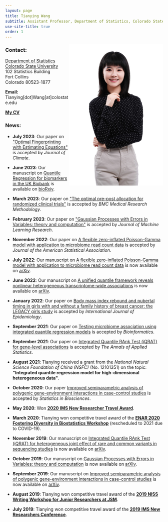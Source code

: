 ```yaml
---
layout: page
title: Tianying Wang
subtitle: Assistant Professor, Department of Statistics, Colorado State University
use-site-title: true
order: 1
---
```

<img align="right" src="/img/IMG_9212.jpeg" alt="" width="300">


### Contact:
[Department of Statistics](https://statistics.colostate.edu/)  
[Colorado State University](https://www.colostate.edu/)   
102 Statistics Building<br/>
Fort Collins<br/>
Colorado 80523-1877
   
**Email:** Tianying[dot]Wang[at]colostate.edu

[**My CV**](https://www.dropbox.com/sh/tjlmphpz7tybul5/AADbXrHlG6sDT_I_NBxztfU9a?dl=0) 
### News:

- **July 2023**: Our paper on ["Optimal Fingerprinting with Estimating Equations"](https://journals.ametsoc.org/configurable/content/journals$002fclim$002faop$002fJCLI-D-22-0681.1$002fJCLI-D-22-0681.1.xml?t:ac=journals%24002fclim%24002faop%24002fJCLI-D-22-0681.1%24002fJCLI-D-22-0681.1.xml) is accepted by _Journal of Climate_.
 
- **June 2023**: Our manuscript on [Quantile Regression for biomarkers in the UK Biobank](https://www.biorxiv.org/content/10.1101/2023.06.05.543699v1.full.pdf) is available on [bioRxiv](https://www.biorxiv.org/content/10.1101/2023.06.05.543699v1.full.pdf).

- **March 2023**: Our paper on ["The optimal pre-post allocation for randomized clinical trials"](https://doi.org/10.1186/s12874-023-01893-w) is accepted by _BMC Medical Research Methodology_.
 
- **February 2023**: Our paper on ["Gaussian Processes with Errors in Variables: theory and computation"](https://jmlr.org/papers/volume24/21-1480/21-1480.pdf) is accepted by _Journal of Machine Learning Research_.

- **November 2022**: Our paper on [A flexible zero-inflated Poisson-Gamma model with application to microbiome read count data](https://www.tandfonline.com/doi/full/10.1080/01621459.2022.2151447) is accepted by _Journal of the American Statistical Association_.

- **July 2022**: Our manuscript on [A flexible zero-inflated Poisson-Gamma model with application to microbiome read count data](https://arxiv.org/pdf/2207.07796.pdf) is now available on [arXiv](https://arxiv.org/pdf/2207.07796.pdf).

- **June 2022**: Our manuscript on [A unified quantile framework reveals nonlinear heterogeneous transcriptome-wide associations](https://arxiv.org/pdf/2207.12081.pdf) is now available on [arXiv](https://arxiv.org/pdf/2207.12081.pdf). 

- **January 2022**: Our paper on [Body mass index rebound and pubertal timing in girls with and without a family history of breast cancer: the LEGACY girls study](https://academic.oup.com/HTTPHandlers/Sigma/LoginHandler.ashx?error=login_required&state=b85e8e8a-af9a-40bc-8f53-fb1ca6fe7770redirecturl%3Dhttpszazjzjacademiczwoupzwcomzjijezjadvancezyarticlezyabstractzjdoizj10zw1093zjijezjdyac021zj6528416) is accepted by _International Journal of Epidemiology_.

- **September 2021**: Our paper on [Testing microbiome association using integrated quantile regression models](https://academic.oup.com/bioinformatics/advance-article-abstract/doi/10.1093/bioinformatics/btab668/6374494) is accepted by _Bioinformatics_.

- **September 2021**: Our paper on [Integrated Quantile RAnk Test (iQRAT) for gene-level associations](https://arxiv.org/abs/1910.10102) is accepted by _The Annals of Applied Statistics_.

- **August 2021**: Tianying received a grant from the _National Natural Science Foundation of China (NSFC)_ (No. 12101351) on the topic: **"Integrated quantile regression model for high-dimensional heterogeneous data"**. 

- **October 2020**: Our paper [Improved semiparametric analysis of polygenic gene-environment interactions in case-control studies](https://doi.org/10.1007/s12561-020-09298-9) is accepted by _Statistics in Biosciences_.

- **May 2020**: Won **[2020 IMS New Researcher Travel Award](https://imstat.org/2020/07/16/ims-announces-travel-award-winners-2020/)**.

- **March 2020**: Tianying won competitive travel award of the **[ENAR 2020 Fostering Diversity in Biostatistics Workshop](https://www.enar.org/meetings/FosteringDiversity/)** (rescheduled to 2021 due to COVID-19).

- **November 2019**: Our manuscript on [Integrated Quantile RAnk Test (iQRAT) for heterogeneous joint effect of rare and common variants in sequencing studies](https://arxiv.org/abs/1910.10102) is now available on [arXiv](https://arxiv.org/abs/1910.10102).

- **October 2019**: Our manuscript on [Gaussian Processes with Errors in Variables: theory and computation](https://arxiv.org/abs/1910.06235) is now available on [arXiv](https://arxiv.org/abs/1910.06235).

- **September 2019**: Our manuscript on [Improved semiparametric analysis of polygenic gene-environment interactions in case-control studies](https://arxiv.org/abs/1909.07501) is now available on [arXiv](https://arxiv.org/abs/1909.07501).

- **August 2019**: Tianying won competitive travel award of the **[2019 NISS Writing Workshop for Junior Researchers at JSM](https://www.niss.org/events/2019-niss-writing-workshop-junior-researchers-jsm)**.

- **July 2019**: Tianying won competitive travel award of the **[2019 IMS New Researchers Conference](https://imstat.org/meetings-calendar/21st-meeting-of-new-researchers-in-statistics-and-probability/)**.
